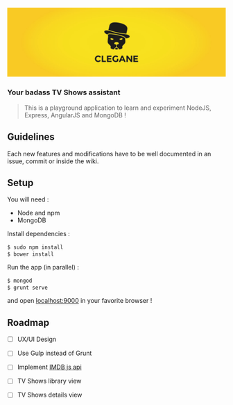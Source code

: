 ![Clegane](clegane.jpg)

### Your badass TV Shows assistant

> This is a playground application to learn and experiment NodeJS, Express, AngularJS and MongoDB !

## Guidelines

Each new features and modifications have to be well documented in an issue, commit or inside the wiki.

## Setup

You will need :

- Node and npm
- MongoDB


Install dependencies :

```shell
$ sudo npm install
$ bower install
```


Run the app (in parallel) :

```shell
$ mongod
$ grunt serve
```

and open [localhost:9000](http://localhost:9000) in your favorite browser !

## Roadmap

- [ ] UX/UI Design
- [ ] Use Gulp instead of Grunt
- [ ] Implement [IMDB js api](https://github.com/worr/node-imdb-api)
- [ ] TV Shows library view
- [ ] TV Shows details view



